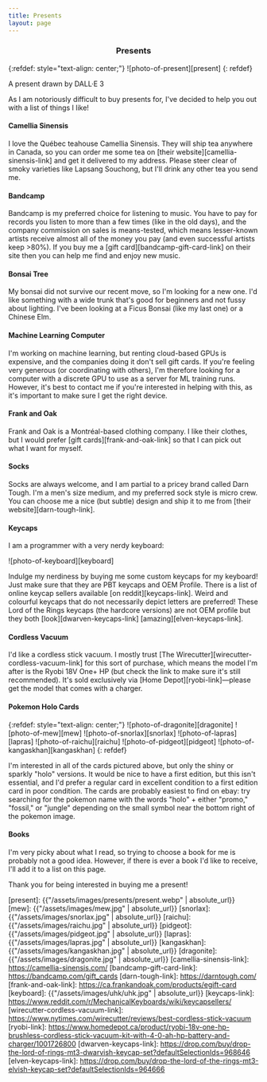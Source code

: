 ```yaml
---
title: Presents
layout: page
---
```


<h3 id="presents" style="text-align: center">Presents</h3>

{:refdef: style="text-align: center;"}
![photo-of-present][present]
{: refdef}
<figcaption>A present drawn by DALL·E 3</figcaption>

As I am notoriously difficult to buy presents for, I've decided to help you out with a list of things I like!

#### Camellia Sinensis

I love the Québec teahouse Camellia Sinensis. They will ship tea anywhere in Canada, so you can order me some tea on [their website][camellia-sinensis-link] and get it delivered to my address. Please steer clear of smoky varieties like Lapsang Souchong, but I'll drink any other tea you send me.

#### Bandcamp

Bandcamp is my preferred choice for listening to music. You have to pay for records you listen to more than a few times (like in the old days), and the company commission on sales is means-tested, which means lesser-known artists receive almost all of the money you pay (and even successful artists keep >80%). If you buy me a [gift card][bandcamp-gift-card-link] on their site then you can help me find and enjoy new music.

#### Bonsai Tree

My bonsai did not survive our recent move, so I'm looking for a new one. I'd like something with a wide trunk that's good for beginners and not fussy about lighting. I've been looking at a Ficus Bonsai (like my last one) or a Chinese Elm.

#### Machine Learning Computer

I'm working on machine learning, but renting cloud-based GPUs is expensive, and the companies doing it don't sell gift cards. If you're feeling very generous (or coordinating with others), I'm therefore looking for a computer with a discrete GPU to use as a server for ML training runs. However, it's best to contact me if you're interested in helping with this, as it's important to make sure I get the right device.

#### Frank and Oak

Frank and Oak is a Montréal-based clothing company. I like their clothes, but I would prefer [gift cards][frank-and-oak-link] so that I can pick out what I want for myself.

#### Socks

Socks are always welcome, and I am partial to a pricey brand called Darn Tough. I'm a men's size medium, and my preferred sock style is micro crew. You can choose me a nice (but subtle) design and ship it to me from [their website][darn-tough-link].

#### Keycaps

I am a programmer with a very nerdy keyboard:

![photo-of-keyboard][keyboard]

Indulge my nerdiness by buying me some custom keycaps for my keyboard! Just make sure that they are PBT keycaps and OEM Profile. There is a list of online keycap sellers available [on reddit][keycaps-link]. Weird and colourful keycaps that do not necessarily depict letters are preferred! These Lord of the Rings keycaps (the hardcore versions) are not OEM profile but they both [look][dwarven-keycaps-link] [amazing][elven-keycaps-link].

#### Cordless Vacuum

I'd like a cordless stick vacuum. I mostly trust [The Wirecutter][wirecutter-cordless-vacuum-link] for this sort of purchase, which means the model I'm after is the Ryobi 18V One+ HP (but check the link to make sure it's still recommended). It's sold exclusively via [Home Depot][ryobi-link]—please get the model that comes with a charger.

#### Pokemon Holo Cards

{:refdef: style="text-align: center;"}
![photo-of-dragonite][dragonite]
![photo-of-mew][mew]
![photo-of-snorlax][snorlax]
![photo-of-lapras][lapras]
![photo-of-raichu][raichu]
![photo-of-pidgeot][pidgeot]
![photo-of-kangaskhan][kangaskhan]
{: refdef}

I'm interested in all of the cards pictured above, but only the shiny or sparkly "holo" versions. It would be nice to have a first edition, but this isn't essential, and I'd prefer a regular card in excellent condition to a first edition card in poor condition. The cards are probably easiest to find on ebay: try searching for the pokemon name with the words "holo" + either "promo," "fossil," or "jungle" depending on the small symbol near the bottom right of the pokemon image.

#### Books

I'm very picky about what I read, so trying to choose a book for me is probably not a good idea. However, if there is ever a book I'd like to receive, I'll add it to a list on this page.

Thank you for being interested in buying me a present!

[present]: {{"/assets/images/presents/present.webp" | absolute_url}}
[mew]: {{"/assets/images/mew.jpg" | absolute_url}}
[snorlax]: {{"/assets/images/snorlax.jpg" | absolute_url}}
[raichu]: {{"/assets/images/raichu.jpg" | absolute_url}}
[pidgeot]: {{"/assets/images/pidgeot.jpg" | absolute_url}}
[lapras]: {{"/assets/images/lapras.jpg" | absolute_url}}
[kangaskhan]: {{"/assets/images/kangaskhan.jpg" | absolute_url}}
[dragonite]: {{"/assets/images/dragonite.jpg" | absolute_url}}
[camellia-sinensis-link]: https://camellia-sinensis.com/
[bandcamp-gift-card-link]: https://bandcamp.com/gift_cards
[darn-tough-link]: https://darntough.com/
[frank-and-oak-link]: https://ca.frankandoak.com/products/egift-card
[keyboard]: {{"/assets/images/uhk/uhk.jpg" | absolute_url}}
[keycaps-link]: https://www.reddit.com/r/MechanicalKeyboards/wiki/keycapsellers/
[wirecutter-cordless-vacuum-link]: https://www.nytimes.com/wirecutter/reviews/best-cordless-stick-vacuum
[ryobi-link]: https://www.homedepot.ca/product/ryobi-18v-one-hp-brushless-cordless-stick-vacuum-kit-with-4-0-ah-hp-battery-and-charger/1001726800
[dwarven-keycaps-link]: https://drop.com/buy/drop-the-lord-of-rings-mt3-dwarvish-keycap-set?defaultSelectionIds=968646
[elven-keycaps-link]: https://drop.com/buy/drop-the-lord-of-the-rings-mt3-elvish-keycap-set?defaultSelectionIds=964666

